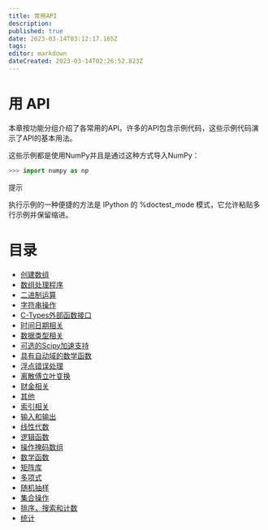 ```yaml
---
title: 常用API
description: 
published: true
date: 2023-03-14T03:12:17.165Z
tags: 
editor: markdown
dateCreated: 2023-03-14T02:26:52.823Z
---
```


# 用 API

本章按功能分组介绍了各常用的API。许多的API包含示例代码，这些示例代码演示了API的基本用法。

这些示例都是使用NumPy并且是通过这种方式导入NumPy：

```python
>>> import numpy as np
```

提示

执行示例的一种便捷的方法是 IPython 的 %doctest_mode 模式，它允许粘贴多行示例并保留缩进。



# 目录

- [创建数组](/backend/model_python/模块/numpy/常用API/创建数组)
- [数组处理程序](/backend/model_python/模块/numpy/常用API/数组处理程序)
- [二进制运算](/backend/model_python/模块/numpy/常用API/二进制运算)
- [字符串操作](/backend/model_python/模块/numpy/常用API/字符串操作)
- [C-Types外部函数接口](/backend/model_python/模块/numpy/常用API/C-Types外部函数接口)
- [时间日期相关](/backend/model_python/模块/numpy/常用API/时间日期相关)
- [数据类型相关](/backend/model_python/模块/numpy/常用API/数据类型相关)
- [可选的Scipy加速支持](/backend/model_python/模块/numpy/常用API/可选的Scipy加速支持)
- [具有自动域的数学函数](/backend/model_python/模块/numpy/常用API/具有自动域的数学函数)
- [浮点错误处理](/backend/model_python/模块/numpy/常用API/浮点错误处理)
- [离散傅立叶变换](/backend/model_python/模块/numpy/常用API/离散傅立叶变换)
- [财金相关](/backend/model_python/模块/numpy/常用API/财金相关)
- [其他](/backend/model_python/模块/numpy/常用API/其他)
- [索引相关](/backend/model_python/模块/numpy/常用API/索引相关)
- [输入和输出](/backend/model_python/模块/numpy/常用API/输入和输出)
- [线性代数](/backend/model_python/模块/numpy/常用API/线性代数)
- [逻辑函数](/backend/model_python/模块/numpy/常用API/逻辑函数)
- [操作掩码数组](/backend/model_python/模块/numpy/常用API/操作掩码数组)
- [数学函数](/backend/model_python/模块/numpy/常用API/数学函数)
- [矩阵库](/backend/model_python/模块/numpy/常用API/矩阵库)
- [多项式](/backend/model_python/模块/numpy/常用API/多项式)
- [随机抽样](/backend/model_python/模块/numpy/常用API/随机抽样)
- [集合操作](/backend/model_python/模块/numpy/常用API/集合操作)
- [排序，搜索和计数](/backend/model_python/模块/numpy/常用API/排序，搜索和计数)
- [统计](/backend/model_python/模块/numpy/常用API/统计)